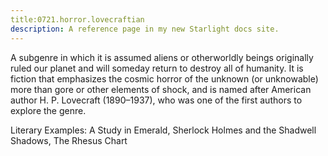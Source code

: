 ```yaml
---
title:0721.horror.lovecraftian
description: A reference page in my new Starlight docs site.
---
```

A subgenre in which it is assumed aliens or otherworldly beings originally ruled our planet 
and will someday return to destroy all of humanity. 
It is fiction that emphasizes the cosmic horror of the unknown (or unknowable) 
more than gore or other elements of shock, 
and is named after American author H. P. Lovecraft (1890–1937), 
who was one of the first authors to explore the genre. 

Literary Examples: A Study in Emerald, Sherlock Holmes and the Shadwell Shadows, The Rhesus Chart
